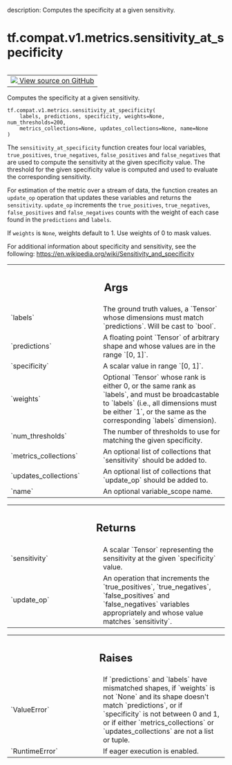 description: Computes the specificity at a given sensitivity.

<div itemscope itemtype="http://developers.google.com/ReferenceObject">
<meta itemprop="name" content="tf.compat.v1.metrics.sensitivity_at_specificity" />
<meta itemprop="path" content="Stable" />
</div>

# tf.compat.v1.metrics.sensitivity_at_specificity

<!-- Insert buttons and diff -->

<table class="tfo-notebook-buttons tfo-api nocontent" align="left">
<td>
  <a target="_blank" href="https://github.com/tensorflow/tensorflow/blob/r2.4/tensorflow/python/ops/metrics_impl.py#L2809-L2908">
    <img src="https://www.tensorflow.org/images/GitHub-Mark-32px.png" />
    View source on GitHub
  </a>
</td>
</table>



Computes the specificity at a given sensitivity.

<pre class="devsite-click-to-copy prettyprint lang-py tfo-signature-link">
<code>tf.compat.v1.metrics.sensitivity_at_specificity(
    labels, predictions, specificity, weights=None, num_thresholds=200,
    metrics_collections=None, updates_collections=None, name=None
)
</code></pre>



<!-- Placeholder for "Used in" -->

The `sensitivity_at_specificity` function creates four local
variables, `true_positives`, `true_negatives`, `false_positives` and
`false_negatives` that are used to compute the sensitivity at the given
specificity value. The threshold for the given specificity value is computed
and used to evaluate the corresponding sensitivity.

For estimation of the metric over a stream of data, the function creates an
`update_op` operation that updates these variables and returns the
`sensitivity`. `update_op` increments the `true_positives`, `true_negatives`,
`false_positives` and `false_negatives` counts with the weight of each case
found in the `predictions` and `labels`.

If `weights` is `None`, weights default to 1. Use weights of 0 to mask values.

For additional information about specificity and sensitivity, see the
following: https://en.wikipedia.org/wiki/Sensitivity_and_specificity

<!-- Tabular view -->
 <table class="responsive fixed orange">
<colgroup><col width="214px"><col></colgroup>
<tr><th colspan="2"><h2 class="add-link">Args</h2></th></tr>

<tr>
<td>
`labels`
</td>
<td>
The ground truth values, a `Tensor` whose dimensions must match
`predictions`. Will be cast to `bool`.
</td>
</tr><tr>
<td>
`predictions`
</td>
<td>
A floating point `Tensor` of arbitrary shape and whose values
are in the range `[0, 1]`.
</td>
</tr><tr>
<td>
`specificity`
</td>
<td>
A scalar value in range `[0, 1]`.
</td>
</tr><tr>
<td>
`weights`
</td>
<td>
Optional `Tensor` whose rank is either 0, or the same rank as
`labels`, and must be broadcastable to `labels` (i.e., all dimensions must
be either `1`, or the same as the corresponding `labels` dimension).
</td>
</tr><tr>
<td>
`num_thresholds`
</td>
<td>
The number of thresholds to use for matching the given
specificity.
</td>
</tr><tr>
<td>
`metrics_collections`
</td>
<td>
An optional list of collections that `sensitivity`
should be added to.
</td>
</tr><tr>
<td>
`updates_collections`
</td>
<td>
An optional list of collections that `update_op` should
be added to.
</td>
</tr><tr>
<td>
`name`
</td>
<td>
An optional variable_scope name.
</td>
</tr>
</table>



<!-- Tabular view -->
 <table class="responsive fixed orange">
<colgroup><col width="214px"><col></colgroup>
<tr><th colspan="2"><h2 class="add-link">Returns</h2></th></tr>

<tr>
<td>
`sensitivity`
</td>
<td>
A scalar `Tensor` representing the sensitivity at the given
`specificity` value.
</td>
</tr><tr>
<td>
`update_op`
</td>
<td>
An operation that increments the `true_positives`,
`true_negatives`, `false_positives` and `false_negatives` variables
appropriately and whose value matches `sensitivity`.
</td>
</tr>
</table>



<!-- Tabular view -->
 <table class="responsive fixed orange">
<colgroup><col width="214px"><col></colgroup>
<tr><th colspan="2"><h2 class="add-link">Raises</h2></th></tr>

<tr>
<td>
`ValueError`
</td>
<td>
If `predictions` and `labels` have mismatched shapes, if
`weights` is not `None` and its shape doesn't match `predictions`, or if
`specificity` is not between 0 and 1, or if either `metrics_collections`
or `updates_collections` are not a list or tuple.
</td>
</tr><tr>
<td>
`RuntimeError`
</td>
<td>
If eager execution is enabled.
</td>
</tr>
</table>

